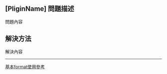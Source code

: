 [PliginName] 問題描述
-------------------

問題內容

解決方法
---------------------

解決內容

-------
[基本format使用參考](https://help.github.com/articles/basic-writing-and-formatting-syntax/)
